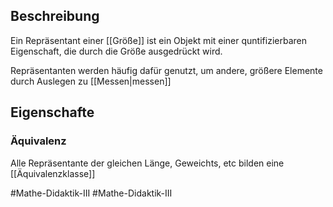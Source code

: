## Beschreibung
Ein Repräsentant einer [[Größe]] ist ein Objekt mit einer quntifizierbaren Eigenschaft, die durch die Größe ausgedrückt wird.

Repräsentanten werden häufig dafür genutzt, um andere, größere Elemente durch Auslegen zu [[Messen|messen]]


## Eigenschafte
### Äquivalenz
Alle Repräsentante der gleichen Länge, Geweichts, etc bilden eine [[Äquivalenzklasse]]

#Mathe-Didaktik-III #Mathe-Didaktik-III 
